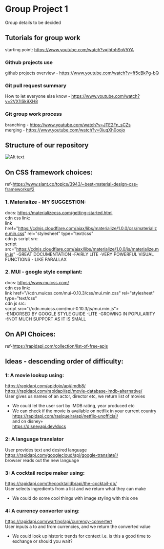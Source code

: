 # Group Project 1
Group details to be decided

## Tutorials for group work
starting point: https://www.youtube.com/watch?v=jhtbhSpV5YA 
### Github projects use
github projects overview - https://www.youtube.com/watch?v=ff5cBkPg-bQ

### Git pull request summary
How to let everyone else know - https://www.youtube.com/watch?v=2VX1ISk9XH8

### Git group work process 
branching - https://www.youtube.com/watch?v=JTE2Fn_sCZs  
merging - https://www.youtube.com/watch?v=0iuqXh0oojo  
## Structure of our repository
![Alt text](https://zepel.io/blog/content/images/2020/05/feature-branch-with-develop-git-workflow-2.png)


## On CSS framework choices: 
ref-https://www.slant.co/topics/3943/~best-material-design-css-frameworks#2  

### 1. Materialize - MY SUGGESTION:
docs: https://materializecss.com/getting-started.html  
cdn css link:  
    link href="https://cdnjs.cloudflare.com/ajax/libs/materialize/1.0.0/css/materialize.min.css" rel="stylesheet" type="text/css"  
cdn js script src:  
    script src="https://cdnjs.cloudflare.com/ajax/libs/materialize/1.0.0/js/materialize.min.js" 
-GREAT DOCUMENTATION
-FAIRLY LITE
-VERY POWERFUL VISUAL FUNCTIONS - LIKE PARALLAX



### 2. MUI - google style compliant:  
docs: https://www.muicss.com/  
cdn css link:  
    link href="//cdn.muicss.com/mui-0.10.3/css/mui.min.css" rel="stylesheet" type="text/css"  
cdn js src:  
    script src="//cdn.muicss.com/mui-0.10.3/js/mui.min.js">    
-ENDORSED BY GOOGLE STYLE GUIDE
-LITE
-GROWING IN POPULARITY
-!NOT MUCH SUPPORT AS IT IS SMALL



## On API Choices: 
ref-https://rapidapi.com/collection/list-of-free-apis  



## Ideas - descending order of difficulty:  
### 1: A movie lookup using:
https://rapidapi.com/apidojo/api/imdb8/  
https://rapidapi.com/rapidapi/api/movie-database-imdb-alternative/  
User gives us names of an actor, director etc, we return list of movies  
+ We could let the user sort by IMDB rating, year produced etc  
+ We can check if the movie is available on netflix in your current country  
https://rapidapi.com/rasiqueira/api/netflix-unofficial/  
and on disney+  
https://disneyapi.dev/docs  

### 2: A language translator  
User provides text and desired language  
https://rapidapi.com/googlecloud/api/google-translate1/  
browser reads out the new language  

### 3: A cocktail recipe maker using:  
https://rapidapi.com/thecocktaildb/api/the-cocktail-db/  
User selects ingredients from a list and we return what they can make  
+ We could do some cool things with image styling with this one  

### 4: A currency converter using:  
https://rapidapi.com/warting/api/currency-converter/  
User inputs a to and from currencies, and we return the converted value  
+ We could look up historic trends for context i.e. is this a good time to exchange or should you wait?  


